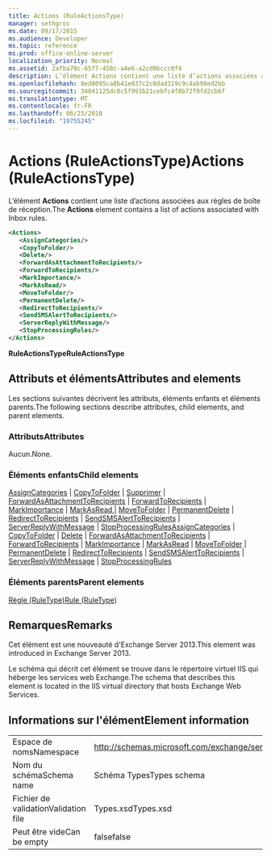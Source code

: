 ```yaml
---
title: Actions (RuleActionsType)
manager: sethgros
ms.date: 09/17/2015
ms.audience: Developer
ms.topic: reference
ms.prod: office-online-server
localization_priority: Normal
ms.assetid: 2afba70c-65f7-458c-a4e6-a2cd9bccc0f9
description: L’élément Actions contient une liste d’actions associées aux règles de boîte de réception.
ms.openlocfilehash: 8ed8095ca8b41e037c2c0dad319c9c4ab99ed2bb
ms.sourcegitcommit: 34041125dc8c5f993b21cebfc4f8b72f0fd2cb6f
ms.translationtype: MT
ms.contentlocale: fr-FR
ms.lasthandoff: 06/25/2018
ms.locfileid: "19755245"
---
```

# <a name="actions-ruleactionstype"></a><span data-ttu-id="2d911-103">Actions (RuleActionsType)</span><span class="sxs-lookup"><span data-stu-id="2d911-103">Actions (RuleActionsType)</span></span>

<span data-ttu-id="2d911-104">L’élément **Actions** contient une liste d’actions associées aux règles de boîte de réception.</span><span class="sxs-lookup"><span data-stu-id="2d911-104">The **Actions** element contains a list of actions associated with Inbox rules.</span></span> 
  
```XML
<Actions>
   <AssignCategories/>
   <CopyToFolder/>
   <Delete/>
   <ForwardAsAttachmentToRecipients/>
   <ForwardToRecipients/>
   <MarkImportance/>
   <MarkAsRead/>
   <MoveToFolder/>
   <PermanentDelete/>
   <RedirectToRecipients/>
   <SendSMSAlertToRecipients/>
   <ServerReplyWithMessage/>
   <StopProcessingRules/>
</Actions>
```

 <span data-ttu-id="2d911-105">**RuleActionsType**</span><span class="sxs-lookup"><span data-stu-id="2d911-105">**RuleActionsType**</span></span>
## <a name="attributes-and-elements"></a><span data-ttu-id="2d911-106">Attributs et éléments</span><span class="sxs-lookup"><span data-stu-id="2d911-106">Attributes and elements</span></span>

<span data-ttu-id="2d911-107">Les sections suivantes décrivent les attributs, éléments enfants et éléments parents.</span><span class="sxs-lookup"><span data-stu-id="2d911-107">The following sections describe attributes, child elements, and parent elements.</span></span>
  
### <a name="attributes"></a><span data-ttu-id="2d911-108">Attributs</span><span class="sxs-lookup"><span data-stu-id="2d911-108">Attributes</span></span>

<span data-ttu-id="2d911-109">Aucun.</span><span class="sxs-lookup"><span data-stu-id="2d911-109">None.</span></span>
  
### <a name="child-elements"></a><span data-ttu-id="2d911-110">Éléments enfants</span><span class="sxs-lookup"><span data-stu-id="2d911-110">Child elements</span></span>

<span data-ttu-id="2d911-111">[AssignCategories](assigncategories.md) | [CopyToFolder](copytofolder.md) | [Supprimer](delete.md) | [ForwardAsAttachmentToRecipients](forwardasattachmenttorecipients.md) | [ForwardToRecipients](forwardtorecipients.md) | [MarkImportance](markimportance.md) | [MarkAsRead ](markasread.md)  |  [MoveToFolder](movetofolder.md) | [PermanentDelete](permanentdelete.md) | [RedirectToRecipients](redirecttorecipients.md) | [SendSMSAlertToRecipients](sendsmsalerttorecipients.md) | [ServerReplyWithMessage](serverreplywithmessage.md)  |  [ StopProcessingRules](stopprocessingrules.md)</span><span class="sxs-lookup"><span data-stu-id="2d911-111">[AssignCategories](assigncategories.md) | [CopyToFolder](copytofolder.md) | [Delete](delete.md) | [ForwardAsAttachmentToRecipients](forwardasattachmenttorecipients.md) | [ForwardToRecipients](forwardtorecipients.md) | [MarkImportance](markimportance.md) | [MarkAsRead](markasread.md) | [MoveToFolder](movetofolder.md) | [PermanentDelete](permanentdelete.md) | [RedirectToRecipients](redirecttorecipients.md) | [SendSMSAlertToRecipients](sendsmsalerttorecipients.md) | [ServerReplyWithMessage](serverreplywithmessage.md) | [StopProcessingRules](stopprocessingrules.md)</span></span>
  
### <a name="parent-elements"></a><span data-ttu-id="2d911-112">Éléments parents</span><span class="sxs-lookup"><span data-stu-id="2d911-112">Parent elements</span></span>

[<span data-ttu-id="2d911-113">Règle (RuleType)</span><span class="sxs-lookup"><span data-stu-id="2d911-113">Rule (RuleType)</span></span>](rule-ruletype.md)
  
## <a name="remarks"></a><span data-ttu-id="2d911-114">Remarques</span><span class="sxs-lookup"><span data-stu-id="2d911-114">Remarks</span></span>

<span data-ttu-id="2d911-115">Cet élément est une nouveauté d'Exchange Server 2013.</span><span class="sxs-lookup"><span data-stu-id="2d911-115">This element was introduced in Exchange Server 2013.</span></span>
  
<span data-ttu-id="2d911-116">Le schéma qui décrit cet élément se trouve dans le répertoire virtuel IIS qui héberge les services web Exchange.</span><span class="sxs-lookup"><span data-stu-id="2d911-116">The schema that describes this element is located in the IIS virtual directory that hosts Exchange Web Services.</span></span>
  
## <a name="element-information"></a><span data-ttu-id="2d911-117">Informations sur l'élément</span><span class="sxs-lookup"><span data-stu-id="2d911-117">Element information</span></span>

|||
|:-----|:-----|
|<span data-ttu-id="2d911-118">Espace de noms</span><span class="sxs-lookup"><span data-stu-id="2d911-118">Namespace</span></span>  <br/> |http://schemas.microsoft.com/exchange/services/2006/types  <br/> |
|<span data-ttu-id="2d911-119">Nom du schéma</span><span class="sxs-lookup"><span data-stu-id="2d911-119">Schema name</span></span>  <br/> |<span data-ttu-id="2d911-120">Schéma Types</span><span class="sxs-lookup"><span data-stu-id="2d911-120">Types schema</span></span>  <br/> |
|<span data-ttu-id="2d911-121">Fichier de validation</span><span class="sxs-lookup"><span data-stu-id="2d911-121">Validation file</span></span>  <br/> |<span data-ttu-id="2d911-122">Types.xsd</span><span class="sxs-lookup"><span data-stu-id="2d911-122">Types.xsd</span></span>  <br/> |
|<span data-ttu-id="2d911-123">Peut être vide</span><span class="sxs-lookup"><span data-stu-id="2d911-123">Can be empty</span></span>  <br/> |<span data-ttu-id="2d911-124">false</span><span class="sxs-lookup"><span data-stu-id="2d911-124">false</span></span>  <br/> |
   


